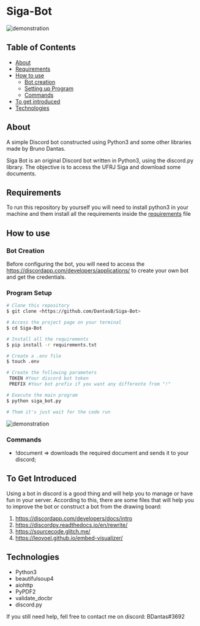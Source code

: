 # Siga-Bot

![demonstration](https://cdn.discordapp.com/attachments/539836343094870016/830289568300662824/unknown.png)

## Table of Contents

<!--ts-->
   * [About](#about)
   * [Requirements](#requirements)
   * [How to use](#how-to-use)
      * [Bot creation](#bot-creation)
      * [Setting up Program](#program-setup)
      * [Commands](#commands)
   * [To get introduced](#to-get-introduced)
   * [Technologies](#technologies)
<!--te-->

## About

A simple Discord bot constructed using Python3 and some other libraries made by Bruno Dantas.

Siga Bot is an original Discord bot written in Python3, using the discord.py library. The objective is to access the UFRJ Siga and download some documents.

## Requirements

To run this repository by yourself you will need to install python3 in your machine and them install all the requirements inside the [requirements](requirements.txt) file

## How to use

### Bot Creation

Before configuring the bot, you will need to access the https://discordapp.com/developers/applications/ to create your own bot and get the credentials.

### Program Setup

```bash
# Clone this repository
$ git clone <https://github.com/DantasB/Siga-Bot>

# Access the project page on your terminal
$ cd Siga-Bot

# Install all the requirements
$ pip install -r requirements.txt

# Create a .env file
$ touch .env  

# Create the following parameters
 TOKEN #Your discord bot token
 PREFIX #Your bot prefix if you want any differente from "!"

# Execute the main program
$ python siga_bot.py

# Them it's just wait for the code run
```
![demonstration](https://cdn.discordapp.com/attachments/539836343094870016/830289349781618738/unknown.png)

### Commands

- !document <Login> <Password> <Type Of Document> => downloads the required document and sends it to your discord;


## To Get Introduced

Using a bot in discord is a good thing and will help you to manage or have fun in your server. According to this, there are some files that will help you to improve the bot or construct a bot from the drawing board:
1. https://discordapp.com/developers/docs/intro
2. https://discordpy.readthedocs.io/en/rewrite/
3. https://sourcecode.glitch.me/
4. https://leovoel.github.io/embed-visualizer/

## Technologies

* Python3
* beautifulsoup4
* aiohttp
* PyPDF2
* validate_docbr
* discord.py


If you still need help, fell free to contact me on discord: BDantas#3692
